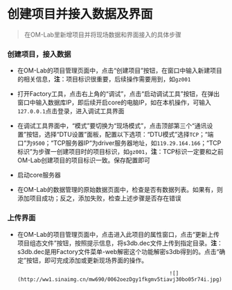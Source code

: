 # 创建项目并接入数据及界面

> 在OM-Lab里新增项目并将现场数据和界面接入的具体步骤

### 创建项目，接入数据

* 在OM-Lab的项目管理页面中，点击“创建项目”按钮，在窗口中输入新建项目的相关信息，**注**：项目标识很重要，后续操作需要用到，如`gz001`

* 打开Factory工具，点击右上角的“调试”，点击“启动调试工具”按钮，在弹出窗口中输入数据库IP，即后续开启core的电脑IP，如在本机操作，可输入`127.0.0.1`点击登录，进入调试工具界面

* 在调试工具界面中，“模式”要切换为“现场模式”，点击顶部第三个“通讯设置”按钮，选择“DTU设置”面板，配置以下选项：“DTU模式”选择`TCP`；“端口“为`9500`；“TCP服务器IP“为driver服务器地址，如`119.29.164.166`；“TCP标识”为步骤一创建项目时的项目标识，如`gz001`，**注**：TCP标识一定要和之前OM-Lab创建项目的项目标识一致。保存配置即可

* 启动core服务器

* 在OM-Lab的数据管理的原始数据页面中，检查是否有数据列表。如果有，则添加项目成功；反之，添加失败，检查上述步骤是否存在错误

### 上传界面

* 在OM-Lab的项目管理页面中，点击进入此项目的属性窗口，点击“更新上传项目组态文件”按钮，按照提示信息，将s3db.dec文件上传到指定目录。**注**：s3db.dec是用Factory文件菜单-web解密这个功能解密s3db得到的。点击“确定”按钮，即可完成添加或更新现场界面的操作。

                                                       ![](http://ww1.sinaimg.cn/mw690/0062oezDgy1fkgmv5tiavj30bo05r74i.jpg)



